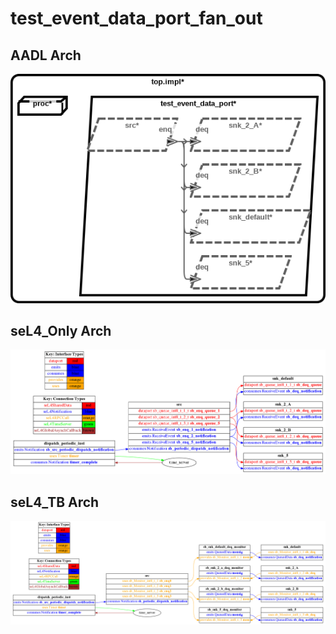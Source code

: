 # test_event_data_port_fan_out

## AADL Arch
  ![aadl](diagrams/aadl-arch.png)

## seL4_Only Arch
  ![SeL4_Only](diagrams/CAmkES-arch-SeL4_Only.png)

## seL4_TB Arch
  ![SeL4_TB](diagrams/CAmkES-arch-SeL4_TB.png)

